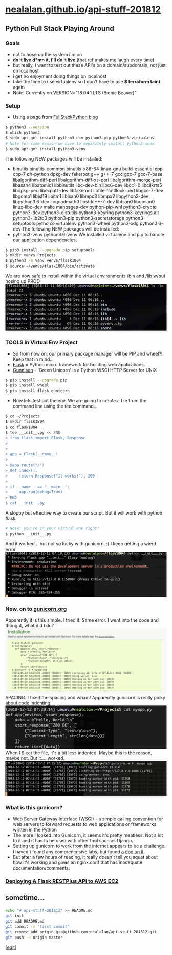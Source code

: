 # [nealalan.github.io](https://nealalan.github.io)/[api-stuff-201812](https://nealalan.github.io/api-stuff-201812)

## Python Full Stack Playing Around
### Goals
- not to hose up the system i'm on
- **do it live d\*mn it, i'll do it live** (that ref makes me laugh every time)
- but really, I want to test out these API's on a domain/subdomain, not just on localhost
- i get no enjoyment doing things on localhost
- take the time to use virtualenv so I don't have to use **$ terraform taint** again
- Note: Currently on VERSION="18.04.1 LTS (Bionic Beaver)"

### Setup
- Using a page from [FullStackPython blog](https://www.fullstackpython.com/blog/python-3-flask-gunicorn-ubuntu-1804-bionic-beaver.html)

```bash
$ python3 --version
$ which python3
$ sudo apt-get install python3-dev python3-pip python3-virtualenv
# Note for some reason we have to separately install python3-venv
$ sudo apt-get install python3-venv
```
The following NEW packages will be installed:
- binutils binutils-common binutils-x86-64-linux-gnu build-essential cpp cpp-7 dh-python dpkg-dev fakeroot g++ g++-7
  gcc gcc-7 gcc-7-base libalgorithm-diff-perl libalgorithm-diff-xs-perl libalgorithm-merge-perl libasan4 libatomic1
  libbinutils libc-dev-bin libc6-dev libcc1-0 libcilkrts5 libdpkg-perl libexpat1-dev libfakeroot
  libfile-fcntllock-perl libgcc-7-dev libgomp1 libisl19 libitm1 liblsan0 libmpc3 libmpx2 libpython3-dev
  libpython3.6-dev libquadmath0 libstdc++-7-dev libtsan0 libubsan0 linux-libc-dev make manpages-dev python-pip-whl
  python3-crypto python3-dev python3-distutils python3-keyring python3-keyrings.alt python3-lib2to3 python3-pip
  python3-secretstorage python3-setuptools python3-virtualenv python3-wheel python3-xdg python3.6-dev
The following NEW packages will be installed:
- python3-venv python3.6-venv
We installed virtualenv and pip to handle our application dependencies. 
```bash
$ pip3 install --upgrade pip setuptools
$ mkdir venvs Projects 
$ python3 -m venv venvs/flask1804
$ source ~/venvs/flask1804/bin/activate
```
We are now safe to install within the virtual environments /bin and /lib w/out hosing up PROD
![](https://github.com/nealalan/api-stuff-201812/blob/master/images/Screen%20Shot%202018-12-10%20at%2011.17.07%20PM.jpg?raw=true)
### TOOLS in Virtual Env Project
- So from now on, our primary package manager will be PIP and wheel?! Keep that in mind...
- [Flask](http://flask.pocoo.org/docs/1.0/) = Python micro framework for building web applications.
- [Gunnison](https://gunicorn.org/) -  'Green Unicorn' is a Python WSGI HTTP Server for UNIX
```bash
$ pip install --upgrade pip
$ pip install wheel
$ pip install flask gunicorn
```
- Now lets test out the env. We are going to create a file from the command line using the tee command...
```bash
$ cd ~/Projects
$ mkdir flask1804
$ cd flask1804
$ tee __init__.py << END
> from flask import Flask, Response
>
>
> app = Flask(__name__)
>
> @app.route("/")
> def index():
>     return Response("It works!"), 200
>
> if __name__ == "__main__":
>     app.run(debug=True)
> END
$ cat __init__.py
```
A sloppy but effective way to create our script. But it will work with python flask:
```bash
# Note: you're in your virtual env right?
$ python __init__.py
```
And it worked... but not so lucky with gunicorn. :( I keep getting a wierd error.
![](https://github.com/nealalan/api-stuff-201812/blob/master/images/Screen%20Shot%202018-12-12%20at%2012.10.53%20AM.jpg?raw=true)
### Now, on to [gunicorn.org](https://gunicorn.org/)
Apparently it is this simple. I tried it. Same error. I went into the code and thought, what did I do? 
![](https://github.com/nealalan/api-stuff-201812/blob/master/images/Screen%20Shot%202018-12-12%20at%2012.06.32%20AM.jpg?raw=true)
SPACING. I fixed the spacing and wham! Apparently gunicorn is really picky about code indenting! 
![](https://github.com/nealalan/api-stuff-201812/blob/master/images/Screen%20Shot%202018-12-12%20at%2012.20.59%20AM.jpg?raw=true)
When I $ cat the file, it's a bit less indented. Maybe this is the reason, maybe not. But it.... worked.
![](https://github.com/nealalan/api-stuff-201812/blob/master/images/Screen%20Shot%202018-12-12%20at%2012.16.34%20AM.jpg?raw=true)

### What is this gunicorn?
- Web Server Gateway Interface (WSGI) - a simple calling convention for web servers to forward requests to web applications or frameworks written in the Python 
- The more I looked into Gunicorn, it seems it's pretty meatless. Not a lot to it and it has to be used with other tool such as Django.
- Setting up gunicorn to work from the internet appears to be a challenge. I haven't found any comprenensive labs, but found [a doc on it](https://media.readthedocs.org/pdf/gunicorn-docs/latest/gunicorn-docs.pdf).
- But after a few hours of reading, it really doesn't tell you squat about how it's working and gives an nginx.conf that has inadequate documentation/comments. 

### [Deploying A Flask RESTPlus API to AWS EC2](https://medium.com/@isaacndungu/deploying-a-flask-restplus-api-to-aws-ec2-5061450fdc56)



## sometime...
```bash
echo "# api-stuff-201812" >> README.md
git init
git add README.md
git commit -m "first commit"
git remote add origin git@github.com:nealalan/api-stuff-201812.git
git push -u origin master
```

[[edit](https://github.com/nealalan/api-stuff-201812/edit/master/README.md)]
